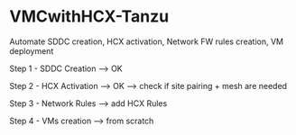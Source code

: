 # VMCwithHCX-Tanzu
Automate SDDC creation, HCX activation, Network FW rules creation, VM deployment

Step 1 - SDDC Creation
--> OK

Step 2 - HCX Activation
--> OK
--> check if site pairing + mesh are needed

Step 3 - Network Rules
--> add HCX Rules

Step 4 - VMs creation
--> from scratch


